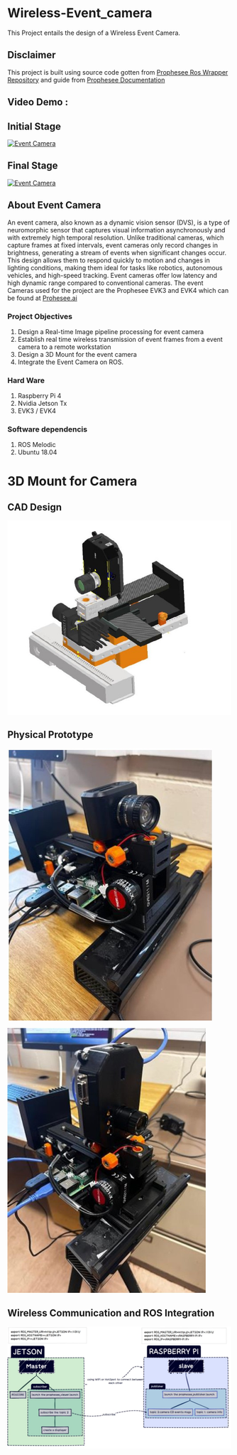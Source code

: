 # Wireless-Event_camera
This Project entails the design of a Wireless Event Camera. 
## Disclaimer
This project is built using source code gotten from
[Prophesee Ros Wrapper Repository](https://github.com/prophesee-ai/prophesee_ros_wrapper) and guide from [Prophesee Documentation](https://docs.prophesee.ai/stable/index.html)
## Video Demo :
## Initial Stage 

[![Event Camera](https://img.youtube.com/vi/GXWf6FFlcoc/0.jpg)](https://www.youtube.com/watch?v=GXWf6FFlcoc)

## Final Stage

[![Event Camera](https://img.youtube.com/vi/MkHgZYlNgjk/0.jpg)](https://www.youtube.com/shorts/MkHgZYlNgjk)

## About Event Camera
An event camera, also known as a dynamic vision sensor (DVS), is a type of neuromorphic sensor that captures visual information asynchronously and with extremely high temporal resolution. Unlike traditional cameras, which capture frames at fixed intervals, event cameras only record changes in brightness, generating a stream of events when significant changes occur. This design allows them to respond quickly to motion and changes in lighting conditions, making them ideal for tasks like robotics, autonomous vehicles, and high-speed tracking. Event cameras offer low latency and high dynamic range compared to conventional cameras.
The event Cameras used for the project are the Prophesee EVK3 and EVK4 which can be found at [Prohesee.ai](https://www.prophesee.ai/event-based-evaluation-kits/) 

### Project Objectives
1. Design a Real-time Image pipeline processing  for event camera
2. Establish real time wireless transmission of event frames from a event camera to a remote workstation
3. Design a 3D Mount for the event camera
4. Integrate the Event Camera on ROS.

### Hard Ware 
1. Raspberry Pi 4
2. Nvidia Jetson Tx
3. EVK3 / EVK4

### Software dependencis
1. ROS Melodic
2. Ubuntu 18.04

# 3D Mount for Camera

## CAD Design

![3D mount](images/assembly_card.jpg) 

## Physical Prototype
![prototype](images/real.jpg)

![prototype](images/real_2.jpg)

## Wireless Communication and ROS Integration

![rps_ip](images/ros_ip.jpg)









